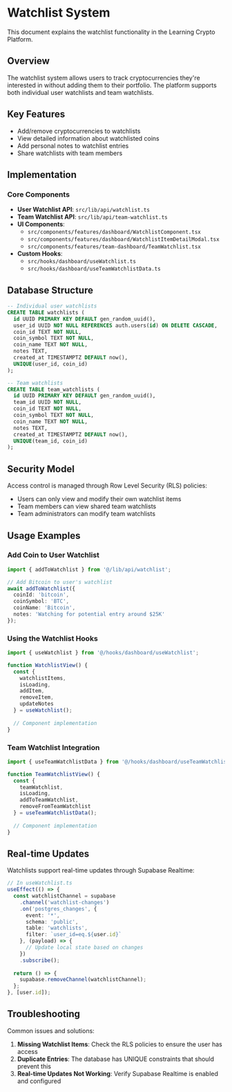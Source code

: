 # Watchlist System

This document explains the watchlist functionality in the Learning Crypto Platform.

## Overview

The watchlist system allows users to track cryptocurrencies they're interested in without adding them to their portfolio. The platform supports both individual user watchlists and team watchlists.

## Key Features

- Add/remove cryptocurrencies to watchlists
- View detailed information about watchlisted coins
- Add personal notes to watchlist entries
- Share watchlists with team members

## Implementation

### Core Components

- **User Watchlist API**: `src/lib/api/watchlist.ts`
- **Team Watchlist API**: `src/lib/api/team-watchlist.ts`
- **UI Components**:
  - `src/components/features/dashboard/WatchlistComponent.tsx`
  - `src/components/features/dashboard/WatchlistItemDetailModal.tsx`
  - `src/components/features/team-dashboard/TeamWatchlist.tsx`
- **Custom Hooks**:
  - `src/hooks/dashboard/useWatchlist.ts`
  - `src/hooks/dashboard/useTeamWatchlistData.ts`

## Database Structure

```sql
-- Individual user watchlists
CREATE TABLE watchlists (
  id UUID PRIMARY KEY DEFAULT gen_random_uuid(),
  user_id UUID NOT NULL REFERENCES auth.users(id) ON DELETE CASCADE,
  coin_id TEXT NOT NULL,
  coin_symbol TEXT NOT NULL,
  coin_name TEXT NOT NULL,
  notes TEXT,
  created_at TIMESTAMPTZ DEFAULT now(),
  UNIQUE(user_id, coin_id)
);

-- Team watchlists
CREATE TABLE team_watchlists (
  id UUID PRIMARY KEY DEFAULT gen_random_uuid(),
  team_id UUID NOT NULL,
  coin_id TEXT NOT NULL,
  coin_symbol TEXT NOT NULL,
  coin_name TEXT NOT NULL,
  notes TEXT,
  created_at TIMESTAMPTZ DEFAULT now(),
  UNIQUE(team_id, coin_id)
);
```

## Security Model

Access control is managed through Row Level Security (RLS) policies:

- Users can only view and modify their own watchlist items
- Team members can view shared team watchlists
- Team administrators can modify team watchlists

## Usage Examples

### Add Coin to User Watchlist

```typescript
import { addToWatchlist } from '@/lib/api/watchlist';

// Add Bitcoin to user's watchlist
await addToWatchlist({
  coinId: 'bitcoin',
  coinSymbol: 'BTC',
  coinName: 'Bitcoin',
  notes: 'Watching for potential entry around $25K'
});
```

### Using the Watchlist Hooks

```typescript
import { useWatchlist } from '@/hooks/dashboard/useWatchlist';

function WatchlistView() {
  const { 
    watchlistItems,
    isLoading, 
    addItem,
    removeItem,
    updateNotes
  } = useWatchlist();
  
  // Component implementation
}
```

### Team Watchlist Integration

```typescript
import { useTeamWatchlistData } from '@/hooks/dashboard/useTeamWatchlistData';

function TeamWatchlistView() {
  const {
    teamWatchlist,
    isLoading,
    addToTeamWatchlist,
    removeFromTeamWatchlist
  } = useTeamWatchlistData();
  
  // Component implementation
}
```

## Real-time Updates

Watchlists support real-time updates through Supabase Realtime:

```typescript
// In useWatchlist.ts
useEffect(() => {
  const watchlistChannel = supabase
    .channel('watchlist-changes')
    .on('postgres_changes', {
      event: '*',
      schema: 'public',
      table: 'watchlists',
      filter: `user_id=eq.${user.id}`
    }, (payload) => {
      // Update local state based on changes
    })
    .subscribe();
    
  return () => {
    supabase.removeChannel(watchlistChannel);
  };
}, [user.id]);
```

## Troubleshooting

Common issues and solutions:

1. **Missing Watchlist Items**: Check the RLS policies to ensure the user has access
2. **Duplicate Entries**: The database has UNIQUE constraints that should prevent this
3. **Real-time Updates Not Working**: Verify Supabase Realtime is enabled and configured 